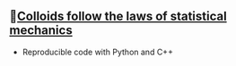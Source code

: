## 🔰[Colloids follow the laws of statistical mechanics](https://viadean.notion.site/Colloids-follow-the-laws-of-statistical-mechanics-13b1ae7b9a3280a6af41c3b2ffecfda5?pvs=4)
- Reproducible code with Python and C++
  

